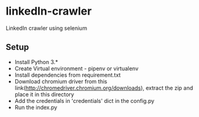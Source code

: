 # linkedIn-crawler
LinkedIn crawler using selenium

## Setup
* Install Python 3.*
* Create Virtual environment - pipenv or virtualenv
* Install dependencies from requirement.txt
* Download chromium driver from this link(http://chromedriver.chromium.org/downloads), extract the zip and place it in this directory
* Add the credentials in 'credentials' dict in the config.py
* Run the index.py
